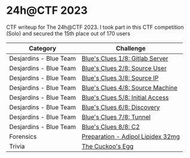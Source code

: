# 24h@CTF 2023
CTF writeup for The 24h@CTF 2023. I took part in this CTF competition (Solo) and secured the 15th place out of 170 users

| Category | Challenge |
| --- | --- |
| Desjardins - Blue Team | [Blue's Clues 1/8: Gitlab Server](/24h%40CTF%202023/Blue's%20Clues%201%20Gitlab%20Server/)
| Desjardins - Blue Team | [Blue's Clues 2/8: Source User](/24h%40CTF%202023/Blue's%20Clues%202%20Source%20User/)
| Desjardins - Blue Team | [Blue's Clues 3/8: Source IP](/24h%40CTF%202023/Blue's%20Clues%203%20Source%20IP/)
| Desjardins - Blue Team | [Blue's Clues 4/8: Source Machine](/24h%40CTF%202023/Blue's%20Clues%204%20Source%20Machine/)
| Desjardins - Blue Team | [Blue's Clues 5/8: Initial Access](/24h%40CTF%202023/Blue's%20Clues%205%20Initial%20Access/)
| Desjardins - Blue Team | [Blue's Clues 6/8: Discovery](/24h%40CTF%202023/Blue's%20Clues%206%20Discovery/)
| Desjardins - Blue Team | [Blue's Clues 7/8: Tunnel](/24h%40CTF%202023/Blue's%20Clues%207%20Tunnel/)
| Desjardins - Blue Team | [Blue's Clues 8/8: C2](/24h%40CTF%202023/Blue's%20Clues%208%20C2/)
| Forensics | [Preparation - Adipol Lipidex 32mg](/24h%40CTF%202023/Preparation%20-%20Adipol%20Lipidex%2032mg/)
| Trivia | [The Cuckoo's Egg](/24h%40CTF%202023/The%20Cuckoo's%20Egg/)